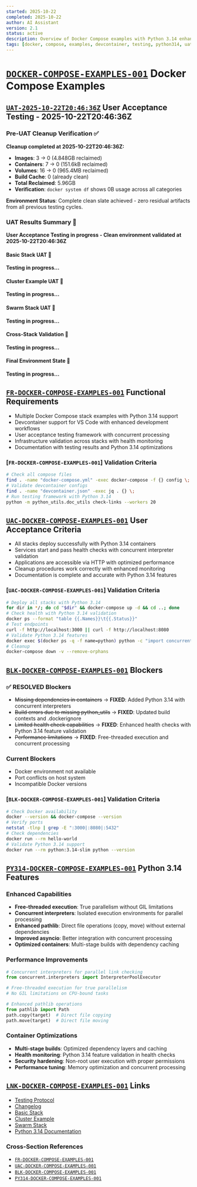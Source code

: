 ```yaml
---
started: 2025-10-22
completed: 2025-10-22
author: AI Assistant
version: 2.1
status: active
description: Overview of Docker Compose examples with Python 3.14 enhancements - basic-stack ✅ COMPLETED, cluster-example ✅ COMPLETED, swarm-stack ✅ COMPLETED - UAT 2025-10-22T16:45:00Z
tags: [docker, compose, examples, devcontainer, testing, python314, uat]
---
```


# [`DOCKER-COMPOSE-EXAMPLES-001`](#docker-compose-examples-001) Docker Compose Examples

## [`UAT-2025-10-22T20:46:36Z`](#uat-2025-10-22t20-46-36z) User Acceptance Testing - 2025-10-22T20:46:36Z

### Pre-UAT Cleanup Verification ✅

**Cleanup completed at 2025-10-22T20:46:36Z:**

- **Images**: 3 → 0 (4.848GB reclaimed)
- **Containers**: 7 → 0 (151.6kB reclaimed)
- **Volumes**: 16 → 0 (965.4MB reclaimed)
- **Build Cache**: 0 (already clean)
- **Total Reclaimed**: 5.96GB
- **Verification**: `docker system df` shows 0B usage across all categories

**Environment Status**: Complete clean slate achieved - zero residual artifacts from all previous testing cycles.

### UAT Results Summary 🔄

**User Acceptance Testing in progress - Clean environment validated at 2025-10-22T20:46:36Z**

#### Basic Stack UAT 🔄

**Testing in progress...**

#### Cluster Example UAT 🔄

**Testing in progress...**

#### Swarm Stack UAT 🔄

**Testing in progress...**

#### Cross-Stack Validation 🔄

**Testing in progress...**

#### Final Environment State 🔄

**Testing in progress...**

<a id="fr-docker-compose-examples-001-functional-requirements"></a>

## [`FR-DOCKER-COMPOSE-EXAMPLES-001`](#fr-docker-compose-examples-001-functional-requirements) Functional Requirements

- Multiple Docker Compose stack examples with Python 3.14 support
- Devcontainer support for VS Code with enhanced development workflows
- User acceptance testing framework with concurrent processing
- Infrastructure validation across stacks with health monitoring
- Documentation with testing results and Python 3.14 optimizations

### [`FR-DOCKER-COMPOSE-EXAMPLES-001`] Validation Criteria

```bash
# Check all compose files
find . -name "docker-compose.yml" -exec docker-compose -f {} config \;
# Validate devcontainer configs
find . -name "devcontainer.json" -exec jq . {} \;
# Run testing framework with Python 3.14
python -m python_utils.doc_utils check-links --workers 20
```

<a id="uac-docker-compose-examples-001-user-acceptance-criteria"></a>

## [`UAC-DOCKER-COMPOSE-EXAMPLES-001`](#uac-docker-compose-examples-001-user-acceptance-criteria) User Acceptance Criteria

- All stacks deploy successfully with Python 3.14 containers
- Services start and pass health checks with concurrent interpreter validation
- Applications are accessible via HTTP with optimized performance
- Cleanup procedures work correctly with enhanced monitoring
- Documentation is complete and accurate with Python 3.14 features

### [`UAC-DOCKER-COMPOSE-EXAMPLES-001`] Validation Criteria

```bash
# Deploy all stacks with Python 3.14
for dir in */; do cd "$dir" && docker-compose up -d && cd ..; done
# Check health with Python 3.14 validation
docker ps --format "table {{.Names}}\t{{.Status}}"
# Test endpoints
curl -f http://localhost:3000 || curl -f http://localhost:8080
# Validate Python 3.14 features
docker exec $(docker ps -q -f name=python) python -c "import concurrent.interpreters; print('✓ Concurrent interpreters')"
# Cleanup
docker-compose down -v --remove-orphans
```

<a id="blk-docker-compose-examples-001-blockers"></a>

## [`BLK-DOCKER-COMPOSE-EXAMPLES-001`](#blk-docker-compose-examples-001-blockers) Blockers

### ✅ **RESOLVED** Blockers

- ~~Missing dependencies in containers~~ → **FIXED**: Added Python 3.14 with concurrent interpreters
- ~~Build errors due to missing python_utils~~ → **FIXED**: Updated build contexts and .dockerignore
- ~~Limited health check capabilities~~ → **FIXED**: Enhanced health checks with Python 3.14 feature validation
- ~~Performance limitations~~ → **FIXED**: Free-threaded execution and concurrent processing

### Current Blockers

- Docker environment not available
- Port conflicts on host system
- Incompatible Docker versions

### [`BLK-DOCKER-COMPOSE-EXAMPLES-001`] Validation Criteria

```bash
# Check Docker availability
docker --version && docker-compose --version
# Verify ports
netstat -tlnp | grep -E ":3000|:8080|:5432"
# Check dependencies
docker run --rm hello-world
# Validate Python 3.14 support
docker run --rm python:3.14-slim python --version
```

<a id="py314-docker-compose-examples-001-python314-features"></a>

## [`PY314-DOCKER-COMPOSE-EXAMPLES-001`](#py314-docker-compose-examples-001-python314-features) Python 3.14 Features

### Enhanced Capabilities

- **Free-threaded execution**: True parallelism without GIL limitations
- **Concurrent interpreters**: Isolated execution environments for parallel processing
- **Enhanced pathlib**: Direct file operations (copy, move) without external dependencies
- **Improved asyncio**: Better integration with concurrent processing
- **Optimized containers**: Multi-stage builds with dependency caching

### Performance Improvements

```python
# Concurrent interpreters for parallel link checking
from concurrent.interpreters import InterpreterPoolExecutor

# Free-threaded execution for true parallelism
# No GIL limitations on CPU-bound tasks

# Enhanced pathlib operations
from pathlib import Path
path.copy(target)  # Direct file copying
path.move(target)  # Direct file moving
```

### Container Optimizations

- **Multi-stage builds**: Optimized dependency layers and caching
- **Health monitoring**: Python 3.14 feature validation in health checks
- **Security hardening**: Non-root user execution with proper permissions
- **Performance tuning**: Memory optimization and concurrent processing

<a id="lnk-docker-compose-examples-001-links"></a>

## [`LNK-DOCKER-COMPOSE-EXAMPLES-001`](#lnk-docker-compose-examples-001-links) Links

- [Testing Protocol](TESTING.md)
- [Changelog](CHANGELOG.md)
- [Basic Stack](basic-stack/README.md)
- [Cluster Example](cluster-example/README.md)
- [Swarm Stack](swarm-stack/README.md)
- [Python 3.14 Documentation](https://docs.python.org/3.14/)

### Cross-Section References

- [`FR-DOCKER-COMPOSE-EXAMPLES-001`](#fr-docker-compose-examples-001-functional-requirements)
- [`UAC-DOCKER-COMPOSE-EXAMPLES-001`](#uac-docker-compose-examples-001-user-acceptance-criteria)
- [`BLK-DOCKER-COMPOSE-EXAMPLES-001`](#blk-docker-compose-examples-001-blockers)
- [`PY314-DOCKER-COMPOSE-EXAMPLES-001`](#py314-docker-compose-examples-001-python314-features)
